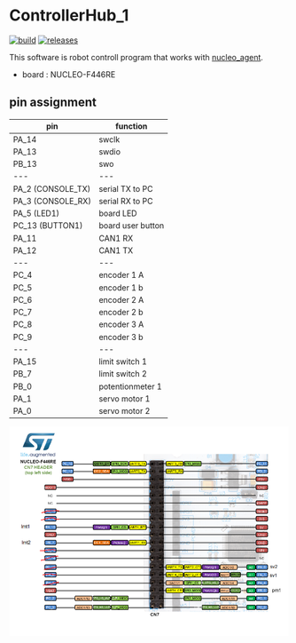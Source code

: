 # ControllerHub_1
[![build](https://github.com/NeyagawaRobocons/ControllerHub_1/actions/workflows/build.yml/badge.svg)](https://github.com/NeyagawaRobocons/ControllerHub_1/actions/workflows/build.yml)
[![releases](https://img.shields.io/github/v/release/NeyagawaRobocons/ControllerHub_1?label=Release)](https://github.com/NeyagawaRobocons/ControllerHub_1/releases)

This software is robot controll program that works with [nucleo_agent](https://github.com/NeyagawaRobocons/nucleo_agent).
- board : NUCLEO-F446RE


## pin assignment
| pin | function |
| --- | --- |
| PA_14 | swclk |
| PA_13 | swdio |
| PB_13 | swo |
| --- | --- |
| PA_2 (CONSOLE_TX) | serial TX to PC |
| PA_3 (CONSOLE_RX) | serial RX to PC |
| PA_5 (LED1)       | board LED |
| PC_13 (BUTTON1)  | board user button |
| PA_11 | CAN1 RX |
| PA_12 | CAN1 TX |
| --- | --- |
| PC_4 | encoder 1 A |
| PC_5 | encoder 1 b |
| PC_6 | encoder 2 A |
| PC_7 | encoder 2 b |
| PC_8 | encoder 3 A |
| PC_9 | encoder 3 b |
| --- | --- |
| PA_15 | limit switch 1|
| PB_7 | limit switch 2|
| PB_0 | potentionmeter 1 |
| PA_1 | servo motor 1 |
| PA_0 | servo motor 2 |


![](doc/pin_assignment_left.png)
